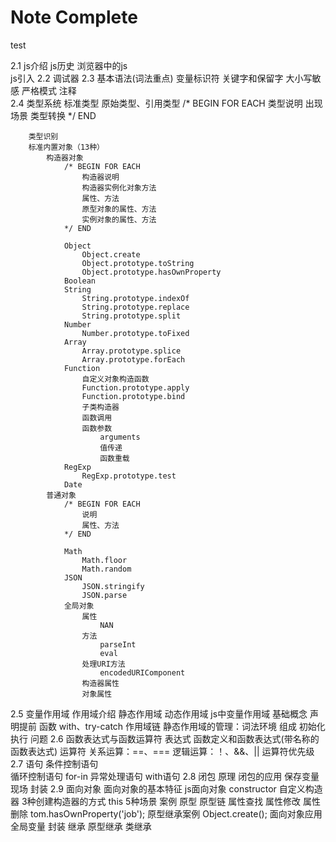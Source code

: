 # Note Complete
test

2.1 js介绍
        js历史
        浏览器中的js       
        js引入
2.2 调试器
2.3 基本语法(词法重点)
        变量标识符
        关键字和保留字
        大小写敏感
        严格模式
        注释     
2.4 类型系统
        标准类型
            原始类型、引用类型
                /* BEGIN FOR EACH
                    类型说明
                    出现场景
                    类型转换
                */ END

        类型识别
        标准内置对象（13种）
            构造器对象
                /* BEGIN FOR EACH
                    构造器说明
                    构造器实例化对象方法
                    属性、方法
                    原型对象的属性、方法
                    实例对象的属性、方法
                */ END
  
                Object  
                    Object.create
                    Object.prototype.toString
                    Object.prototype.hasOwnProperty
                Boolean
                String
                    String.prototype.indexOf
                    String.prototype.replace
                    String.prototype.split
                Number
                    Number.prototype.toFixed
                Array
                    Array.prototype.splice
                    Array.prototype.forEach
                Function
                    自定义对象构造函数
                    Function.prototype.apply
                    Function.prototype.bind
                    子类构造器
                    函数调用
                    函数参数
                        arguments
                        值传递
                        函数重载
                RegExp
                    RegExp.prototype.test
                Date  
            普通对象
                /* BEGIN FOR EACH
                    说明
                    属性、方法
                */ END
        
                Math
                    Math.floor
                    Math.random
                JSON
                    JSON.stringify
                    JSON.parse
                全局对象
                    属性
                        NAN
                    方法
                        parseInt
                        eval
                    处理URI方法
                        encodedURIComponent
                    构造器属性
                    对象属性
2.5 变量作用域
        作用域介绍
            静态作用域
            动态作用域
        js中变量作用域
            基础概念
                声明提前
            函数
            with、try-catch
            作用域链
        静态作用域的管理：词法环境
            组成
            初始化
            执行
            问题
2.6 函数表达式与函数运算符
        表达式
            函数定义和函数表达式(带名称的函数表达式)
        运算符
            关系运算：==、===
            逻辑运算：！、&&、||
            运算符优先级
2.7 语句
        条件控制语句  
        循环控制语句
            for-in
        异常处理语句
        with语句
2.8 闭包
        原理
        闭包的应用
            保存变量现场
            封装
2.9 面向对象
        面向对象的基本特征
        js面向对象
            constructor
                自定义构造器
                3种创建构造器的方式 
            this
                5种场景
                案例
            原型
            原型链
                属性查找
                属性修改
                属性删除
                tom.hasOwnProperty('job');
            原型继承案例
                Object.create();
            面向对象应用
                全局变量
                封装
                继承
                    原型继承
                    类继承